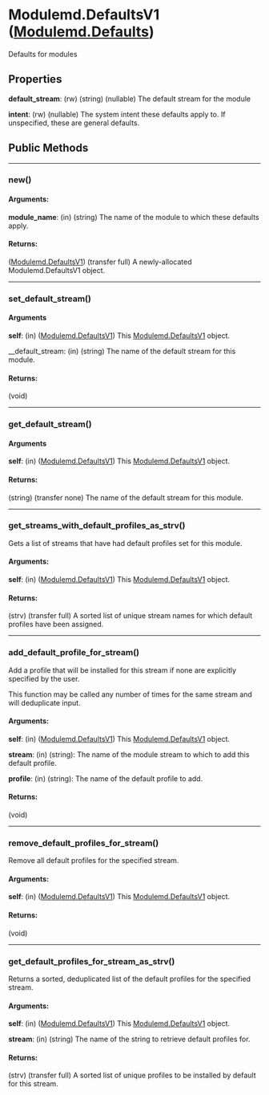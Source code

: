 # Modulemd.DefaultsV1 ([Modulemd.Defaults](Modulemd.Defaults.md))
Defaults for modules

## Properties

__default_stream__: (rw) (string) (nullable) The default stream for the module

__intent__: (rw) (nullable) The system intent these defaults apply to. If unspecified, these are general defaults.


## Public Methods

---
### new()

#### Arguments:
__module_name__: (in) (string) The name of the module to which these defaults apply.

#### Returns:
([Modulemd.DefaultsV1](Modulemd.DefaultsV1.md)) (transfer full) A newly-allocated Modulemd.DefaultsV1 object.

---
### set_default_stream()
#### Arguments
__self__: (in) ([Modulemd.DefaultsV1](Modulemd.DefaultsV1.md)) This [Modulemd.DefaultsV1](Modulemd.DefaultsV1.md) object.

__default_stream: (in) (string) The name of the default stream for this module.

#### Returns:
(void)

---
### get_default_stream()
#### Arguments
__self__: (in) ([Modulemd.DefaultsV1](Modulemd.DefaultsV1.md)) This [Modulemd.DefaultsV1](Modulemd.DefaultsV1.md) object.

#### Returns:
(string) (transfer none) The name of the default stream for this module.

---
### get_streams_with_default_profiles_as_strv()
Gets a list of streams that have had default profiles set for this module.

#### Arguments:
__self__: (in) ([Modulemd.DefaultsV1](Modulemd.DefaultsV1.md)) This [Modulemd.DefaultsV1](Modulemd.DefaultsV1.md) object.

#### Returns:
(strv) (transfer full) A sorted list of unique stream names for which default profiles have been assigned.

---
### add_default_profile_for_stream()
Add a profile that will be installed for this stream if none are explicitly specified by the user.

This function may be called any number of times for the same stream and will deduplicate input.

#### Arguments:
__self__: (in) ([Modulemd.DefaultsV1](Modulemd.DefaultsV1.md)) This [Modulemd.DefaultsV1](Modulemd.DefaultsV1.md) object.

__stream__: (in) (string): The name of the module stream to which to add this default profile.

__profile__: (in) (string): The name of the default profile to add.

#### Returns:
(void)

---
### remove_default_profiles_for_stream()
Remove all default profiles for the specified stream.

#### Arguments:
__self__: (in) ([Modulemd.DefaultsV1](Modulemd.DefaultsV1.md)) This [Modulemd.DefaultsV1](Modulemd.DefaultsV1.md) object.

#### Returns:
(void)

---
### get_default_profiles_for_stream_as_strv()
Returns a sorted, deduplicated list of the default profiles for the specified stream.

#### Arguments:
__self__: (in) ([Modulemd.DefaultsV1](Modulemd.DefaultsV1.md)) This [Modulemd.DefaultsV1](Modulemd.DefaultsV1.md) object.

__stream__: (in) (string) The name of the string to retrieve default profiles for.

#### Returns:
(strv) (transfer full) A sorted list of unique profiles to be installed by default for this stream.
